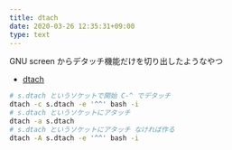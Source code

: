 ```yaml
---
title: dtach
date: 2020-03-26 12:35:31+09:00
type: text
---
```


GNU screen からデタッチ機能だけを切り出したようなやつ

- [dtach](https://wiki.archlinux.org/index.php/Dtach)


```sh
# s.dtach というソケットで開始 C-^ でデタッチ
dtach -c s.dtach -e '^^' bash -i
# s.dtach というソケットにアタッチ
dtach -a s.dtach
# s.dtach というソケットにアタッチ なければ作る
dtach -A s.dtach -e '^^' bash -i
```
